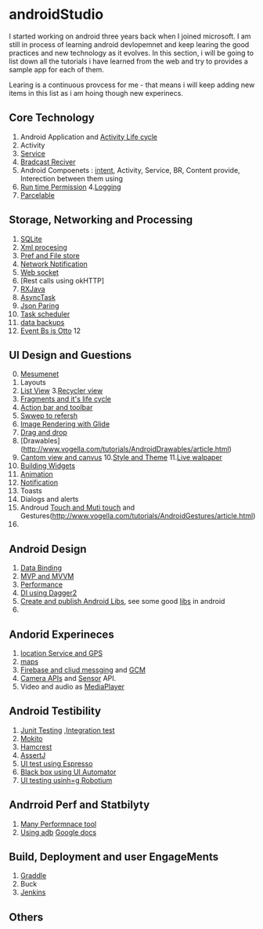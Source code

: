 # androidStudio
I started working on android three years back when I joined microsoft. I am still in process of learning android devlopemnet and keep learing the good practices and new technology as it evolves. In this section, i will be going to list down all the tutorials i have learned from the web and try to provides a sample app for each of them.

Learing is a continuous provcess for me - that means i will keep adding new items in this list as i am hoing though new experinecs.

Core Technology
----------------
1. Android Application and [Activity Life cycle](http://www.vogella.com/tutorials/AndroidLifeCycle/article.html)
2. Activity
3. [Service](http://www.vogella.com/tutorials/AndroidServices/article.html)
4. [Bradcast Reciver](http://www.vogella.com/tutorials/AndroidBroadcastReceiver/article.html)
2. Android Compoenets : [intent](http://www.vogella.com/tutorials/AndroidIntent/article.html), Activity, Service, BR, Content provide, Interection between them using 
3. [Run time Permission](http://www.vogella.com/tutorials/AndroidPermissions/article.html) 
4.[Logging](http://www.vogella.com/tutorials/AndroidLogging/article.html)
5. [Parcelable](http://www.vogella.com/tutorials/AndroidParcelable/article.html)



Storage, Networking and Processing
------------------------------------
1. [SQLite]( http://www.vogella.com/tutorials/AndroidSQLite/article.html)
2. [Xml procesing](http://www.vogella.com/tutorials/AndroidXML/article.html)
3. [Pref and File store](http://www.vogella.com/tutorials/AndroidFileBasedPersistence/article.html)
4. [Network Nptification](http://www.vogella.com/tutorials/AndroidNetworking/article.html)
5. [Web socket](https://www.varvet.com/blog/using-websockets-in-native-ios-and-android-apps/)
5. [Rest calls using okHTTP]
6. [ RXJava](http://www.vogella.com/tutorials/RxJava/article.html)
7. [AsyncTask](http://www.vogella.com/tutorials/AndroidBackgroundProcessing/article.html)
8. [Json Paring](http://www.vogella.com/tutorials/AndroidJSON/article.html) 
9. [Task scheduler](http://www.vogella.com/tutorials/AndroidTaskScheduling/article.html)
10. [data backups](http://www.vogella.com/tutorials/AndroidDataBackup/article.html)
11. [Event Bs is Otto](http://www.vogella.com/tutorials/JavaLibrary-EventBusOtto/article.html)
12


UI Design and Guestions
------------------------
0. [Mesumenet](http://www.vogella.com/tutorials/AndroidResourceSelection/article.html)
1. Layouts 
2. [List View](http://www.vogella.com/tutorials/AndroidListView/article.html)
3.[Recycler view](http://www.vogella.com/tutorials/AndroidRecyclerView/article.html)
4. [Fragments and it's life cycle](http://www.vogella.com/tutorials/AndroidFragments/article.html)
5. [Action bar and toolbar](http://www.vogella.com/tutorials/AndroidActionBar/article.html)
6. [Swwep to refersh](http://www.vogella.com/tutorials/SwipeToRefresh/article.html)
7. [Image Rendering with Glide](http://www.vogella.com/tutorials/AndroidHandlingImages/article.html)
8. [Drag and drop](http://www.vogella.com/tutorials/AndroidDragAndDrop/article.html)
9. [Drawables] (http://www.vogella.com/tutorials/AndroidDrawables/article.html)
10. [Cantom view and canvus](http://www.vogella.com/tutorials/AndroidCustomViews/article.html)
10.[Style and Theme](http://www.vogella.com/tutorials/AndroidStylesThemes/article.html)
11.[Live walpaper](http://www.vogella.com/tutorials/AndroidLiveWallpaper/article.html)
12. [Building Widgets](http://www.vogella.com/tutorials/AndroidWidgets/article.html)
13. [Animation](http://www.vogella.com/tutorials/AndroidAnimation/article.html)
14. [Notification](http://www.vogella.com/tutorials/AndroidNotifications/article.html)
15. Toasts
16. Dialogs and alerts
17. Androud [Touch and Muti touch](http://www.vogella.com/tutorials/AndroidTouch/article.html) and Gestures(http://www.vogella.com/tutorials/AndroidGestures/article.html)
18.




Android Design
-----------------
1. [Data Binding](http://www.vogella.com/tutorials/AndroidDatabinding/article.html)
2.  [MVP and MVVM](http://www.vogella.com/tutorials/AndroidArchitecture/article.html)
3. [Performance](http://www.vogella.com/tutorials/AndroidApplicationOptimization/article.html)
4. [DI using Dagger2](http://www.vogella.com/tutorials/Dagger/article.html)
5. [ Create and publish Android Libs](http://www.vogella.com/tutorials/AndroidLibraryProjects/article.html), see some good [libs](http://www.vogella.com/tutorials/AndroidUsefulLibraries/article.html) in android 
6.



Andorid Experineces
--------------------
1. [location Service and GPS](http://www.vogella.com/tutorials/AndroidLocationAPI/article.html)
2. [maps](http://www.vogella.com/tutorials/AndroidGoogleMaps/article.html)
3. [Firebase and cliud messging](http://www.vogella.com/tutorials/Firebase/article.html) and [GCM](http://www.vogella.com/tutorials/GoogleCloudMessaging/article.html)
4. [Camera APIs](http://www.vogella.com/tutorials/AndroidCamera/article.html) and [Sensor](http://www.vogella.com/tutorials/AndroidSensor/article.html) API.
5. Video and audio as [MediaPlayer](http://www.vogella.com/tutorials/AndroidMedia/article.html)


Android Testibility
---------------------
1. [Junit Testing](http://www.vogella.com/tutorials/JUnit/article.html) ,[Integration test](http://www.vogella.com/tutorials/AndroidTesting/article.html)
2. [Mokito](http://www.vogella.com/tutorials/Mockito/article.html)
3. [Hamcrest](http://www.vogella.com/tutorials/Hamcrest/article.html)
4. [AssertJ](http://www.vogella.com/tutorials/AssertJ/article.html)
5. [UI test using Espresso](http://www.vogella.com/tutorials/AndroidTestingEspresso/article.html)
6. [Black box using UI Automator](http://www.vogella.com/tutorials/AndroidTestingUIAutomator/article.html)
7. [UI testing usinh=g Robotium](http://www.vogella.com/tutorials/Robotium/article.html)


Andrroid Perf and Statbilyty
------------------------------
1. [Many Performnace tool](http://www.vogella.com/tutorials/AndroidTools/article.html)
2. [Using adb](http://www.vogella.com/tutorials/AndroidCommandLine/article.html) [Google docs](https://developer.android.com/studio/command-line/adb.html)



Build, Deployment and user EngageMents 
------------------------
1. [Graddle](http://www.vogella.com/tutorials/AndroidBuild/article.html)
2. Buck
3. [Jenkins](http://www.vogella.com/tutorials/JenkinsAndroid/article.html)


Others
--------





